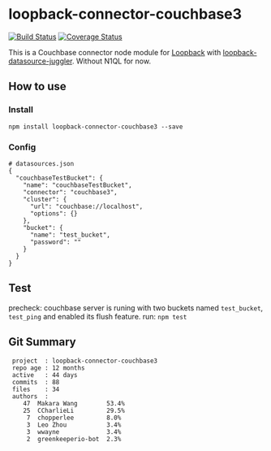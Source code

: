 # loopback-connector-couchbase3

[![Build Status](https://travis-ci.org/CCharlieLi/loopback-connector-couchbase3.svg?branch=master)](https://travis-ci.org/CCharlieLi/loopback-connector-couchbase3)
[![Coverage Status](https://coveralls.io/repos/github/CCharlieLi/loopback-connector-couchbase3/badge.svg?branch=master)](https://coveralls.io/github/CCharlieLi/loopback-connector-couchbase3?branch=master)

This is a Couchbase connector node module for [Loopback](http://loopback.io/) with [loopback-datasource-juggler](https://github.com/strongloop/loopback-datasource-juggler). Without N1QL for now.

## How to use

### Install

```
npm install loopback-connector-couchbase3 --save
```

### Config

```
# datasources.json
{
  "couchbaseTestBucket": {
    "name": "couchbaseTestBucket",
    "connector": "couchbase3",
    "cluster": {
      "url": "couchbase://localhost",
      "options": {}
    },
    "bucket": {
      "name": "test_bucket",
      "password": ""
    }
  }
}
```

## Test

precheck: couchbase server is runing with two buckets named `test_bucket`, `test_ping` and enabled its flush feature.
run: `npm test`

## Git Summary

```
 project  : loopback-connector-couchbase3
 repo age : 12 months
 active   : 44 days
 commits  : 88
 files    : 34
 authors  : 
    47  Makara Wang        53.4%
    25  CCharlieLi         29.5%
     7  chopperlee         8.0%
     3  Leo Zhou           3.4%
     3  wwayne             3.4%
     2  greenkeeperio-bot  2.3%
```
